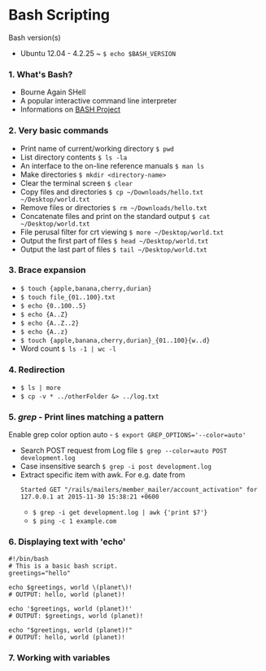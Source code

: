 # Bash Scripting
Bash version(s)
- Ubuntu 12.04 - 4.2.25 ~ `$ echo $BASH_VERSION`

### 1. What's Bash?
- Bourne Again SHell
- A popular interactive command line interpreter
- Informations on [BASH Project](http://tiswww.case.edu/php/chet/bash/bashtop.html)

### 2. Very basic commands
- Print name of current/working directory
  `$ pwd`
- List directory contents
  `$ ls -la`
- An interface to the on-line reference manuals 
  `$ man ls`
- Make directories 
  `$ mkdir <directory-name>`
- Clear the terminal screen 
  `$ clear`
- Copy files and directories 
  `$ cp ~/Downloads/hello.txt ~/Desktop/world.txt`
- Remove files or directories 
  `$ rm ~/Downloads/hello.txt`
- Concatenate files and print on the standard output 
  `$ cat ~/Desktop/world.txt`
- File perusal filter for crt viewing 
  `$ more ~/Desktop/world.txt`
- Output the first part of files 
  `$ head ~/Desktop/world.txt`
- Output the last part of files 
  `$ tail ~/Desktop/world.txt`

### 3. Brace expansion
* `$ touch {apple,banana,cherry,durian}`
* `$ touch file_{01..100}.txt`
* `$ echo {0..100..5}`
* `$ echo {A..Z}`
* `$ echo {A..Z..2}`
* `$ echo {A..z}`
* `$ touch {apple,banana,cherry,durian}_{01..100}{w..d}`
* Word count
  `$ ls -1 | wc -l`

### 4. Redirection
* `$ ls | more`
* `$ cp -v * ../otherFolder &> ../log.txt`

### 5. *grep* - Print lines matching a pattern
Enable grep color option auto - 
  `$ export GREP_OPTIONS='--color=auto'`
- Search POST request from Log file
  `$ grep --color=auto POST development.log`
- Case insensitive search
  `$ grep -i post development.log`
- Extract specific item with awk. 
  For e.g. date from
  ```
  Started GET "/rails/mailers/member_mailer/account_activation" for 127.0.0.1 at 2015-11-30 15:38:21 +0600
  ```
  - `$ grep -i get development.log | awk {'print $7'}`
  - `$ ping -c 1 example.com`

### 6. Displaying text with 'echo'
```
#!/bin/bash
# This is a basic bash script.
greetings="hello"

echo $greetings, world \(planet\)!
# OUTPUT: hello, world (planet)!

echo '$greetings, world (planet)!'
# OUTPUT: $greetings, world (planet)!

echo "$greetings, world (planet)!"
# OUTPUT: hello, world (planet)!
```

### 7. Working with variables